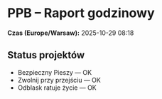 # PPB – Raport godzinowy
**Czas (Europe/Warsaw):** 2025-10-29 08:18

## Status projektów
- Bezpieczny Pieszy — OK
- Zwolnij przy przejściu — OK
- Odblask ratuje życie — OK

